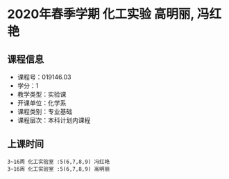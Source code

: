 # 2020年春季学期 化工实验 高明丽, 冯红艳






## 课程信息

- 课程号：019146.03
- 学分：1
- 教学类型：实验课
- 开课单位：化学系
- 课程类别：专业基础
- 课程层次：本科计划内课程

## 上课时间

```
3~16周 化工实验室 :5(6,7,8,9) 冯红艳
3~16周 化工实验室 :5(6,7,8,9) 高明丽
```


